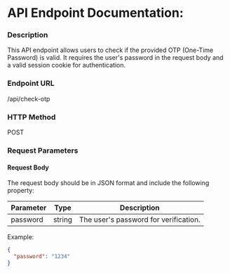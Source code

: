# API Endpoint Documentation:


### Description
This API endpoint allows users to check if the provided OTP (One-Time Password) is valid. It requires the user's password in the request body and a valid session cookie for authentication.

### Endpoint URL
/api/check-otp

### HTTP Method
POST

### Request Parameters

#### Request Body
The request body should be in JSON format and include the following property:

| Parameter  | Type   | Description                            |
|------------|--------|----------------------------------------|
| password   | string | The user's password for verification.  |

Example:
```json
{
  "password": "1234"
}
